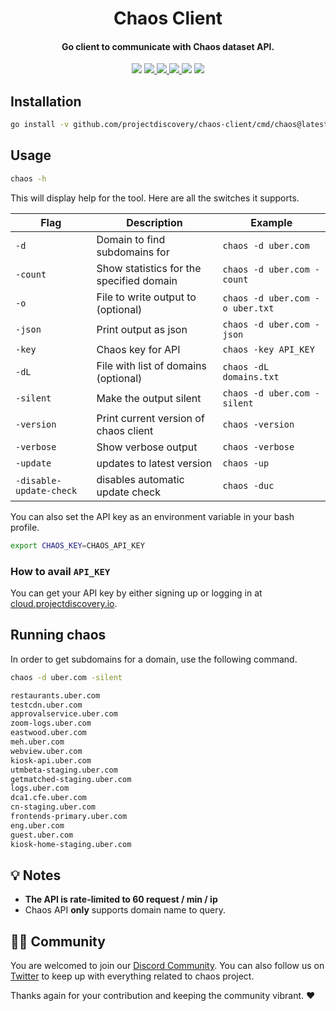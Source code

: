 <h1 align="center">
Chaos Client
</h1>
<h4 align="center">Go client to communicate with Chaos dataset API.</h4>

<p align="center">
<img src="https://img.shields.io/github/go-mod/go-version/projectdiscovery/chaos-client">
<a href="https://github.com/projectdiscovery/chaos-client/releases"><img src="https://img.shields.io/github/downloads/projectdiscovery/chaos-client/total">
<a href="https://github.com/projectdiscovery/chaos-client/graphs/contributors"><img src="https://img.shields.io/github/contributors-anon/projectdiscovery/chaos-client">
<a href="https://github.com/projectdiscovery/chaos-client/releases/"><img src="https://img.shields.io/github/release/projectdiscovery/chaos-client">
<a href="https://discord.gg/projectdiscovery"><img src="https://img.shields.io/discord/695645237418131507.svg?logo=discord"></a>
<a href="https://twitter.com/pdchaos"><img src="https://img.shields.io/twitter/follow/pdchaos.svg?logo=twitter"></a>
</p>


## Installation

```bash
go install -v github.com/projectdiscovery/chaos-client/cmd/chaos@latest
```

## Usage

```bash
chaos -h
```

This will display help for the tool. Here are all the switches it supports.

| Flag                       | Description                              | Example                                                    |
|----------------------------|------------------------------------------|------------------------------------------------------------|
| `-d`                       | Domain to find subdomains for            | `chaos -d uber.com`                                        |
| `-count`                   | Show statistics for the specified domain | `chaos -d uber.com -count`                                 |
| `-o`                       | File to write output to (optional)       | `chaos -d uber.com -o uber.txt`                            |
| `-json`                    | Print output as json                     | `chaos -d uber.com -json`                                  |
| `-key`                     | Chaos key for API                        | `chaos -key API_KEY`                                       |
| `-dL`                      | File with list of domains (optional)     | `chaos -dL domains.txt`                                    |
| `-silent`                  | Make the output silent                   | `chaos -d uber.com -silent`                                |
| `-version`                 | Print current version of chaos client    | `chaos -version`                                           |
| `-verbose`                 | Show verbose output                      | `chaos -verbose`                                           |
| `-update`                  | updates to latest version                | `chaos -up`                                                | 
| `-disable-update-check`    | disables automatic update check          | `chaos -duc`                                               |

You can also set the API key as an environment variable in your bash profile. 

```bash
export CHAOS_KEY=CHAOS_API_KEY
```

### How to avail `API_KEY`

You can get your API key by either signing up or logging in at [cloud.projectdiscovery.io](https://cloud.projectdiscovery.io?ref=api_key).

## Running chaos

In order to get subdomains for a domain, use the following command.

```bash
chaos -d uber.com -silent

restaurants.uber.com
testcdn.uber.com
approvalservice.uber.com
zoom-logs.uber.com
eastwood.uber.com
meh.uber.com
webview.uber.com
kiosk-api.uber.com
utmbeta-staging.uber.com
getmatched-staging.uber.com
logs.uber.com
dca1.cfe.uber.com
cn-staging.uber.com
frontends-primary.uber.com
eng.uber.com
guest.uber.com
kiosk-home-staging.uber.com
```

💡 Notes
-----

- **The API is rate-limited to 60 request / min / ip**
- Chaos API **only** supports domain name to query.

👨‍💻 Community
-----

You are welcomed to join our [Discord Community](https://discord.gg/projectdiscovery). You can also follow us on [Twitter](https://twitter.com/pdchaos) to keep up with everything related to chaos project.


Thanks again for your contribution and keeping the community vibrant. :heart:
